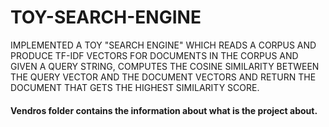 # TOY-SEARCH-ENGINE
IMPLEMENTED A TOY "SEARCH ENGINE" WHICH READS A CORPUS AND PRODUCE TF-IDF VECTORS FOR DOCUMENTS IN THE CORPUS AND GIVEN A QUERY STRING, COMPUTES THE COSINE SIMILARITY BETWEEN THE QUERY VECTOR AND THE DOCUMENT VECTORS AND  RETURN THE DOCUMENT THAT GETS THE HIGHEST SIMILARITY SCORE.

#### Vendros folder contains the information about what is the project about.
